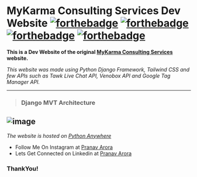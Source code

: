 # MyKarma Consulting Services Dev Website [![forthebadge](https://forthebadge.com/images/badges/made-with-python.svg)](https://forthebadge.com) [![forthebadge](https://forthebadge.com/images/badges/uses-html.svg)](https://forthebadge.com)  [![forthebadge](https://forthebadge.com/images/badges/uses-css.svg)](https://forthebadge.com) [![forthebadge](https://forthebadge.com/images/badges/uses-js.svg)](https://forthebadge.com)  

**This is a Dev Website of the original [MyKarma Consulting Services](https://www.mykarmaconsulting.com/) website.**

_This website was made using Python Django Framework, Tailwind CSS and few APIs such as Tawk Live Chat API, Venobox API and Google Tag Manager API._

---
> ### Django MVT Architecture
![image](https://www.javatpoint.com/django/images/django-mvt-based-control-flow.png)
---

*The website is hosted on [Python Anywhere](https://www.pythonanywhere.com/)*

* Follow Me On Instagram at [Pranav Arora](https://www.instagram.com/arorapranav187)
* Lets Get Connected on Linkedin at [Pranav Arora](https://www.linkedin.com/in/pranav-arora-354b71bb/)


### ThankYou!
